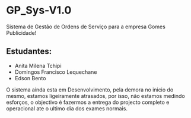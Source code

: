 # GP_Sys-V1.0
Sistema de Gestão de Ordens de Serviço para a empresa Gomes Publicidade!



##	Estudantes:

- Anita Milena Tchipi
- Domingos Francisco Lequechane
- Edson Bento



O sistema ainda esta em Desenvolvimento, pela demora no inicio do mesmo, estamos ligeiramente atrasados, por isso, não estamos medindo esforços, o objectivo é fazermos a  entrega do projecto completo e operacional ate o ultimo dia dos exames normais.